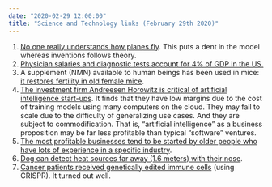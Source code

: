 ```yaml
---
date: "2020-02-29 12:00:00"
title: "Science and Technology links (February 29th 2020)"
---
```




1. [No one really understands how planes fly](https://www.scientificamerican.com/article/no-one-can-explain-why-planes-stay-in-the-air/). This puts a dent in the model whereas inventions follows theory.
1. [Physician salaries and diagnostic tests account for 4% of GDP in the US.](https://www.sciencedirect.com/science/article/pii/S0014292120300337)
1. A supplement (NMN) available to human beings has been used in mice: [it restores fertility in old female mice](https://www.sciencedirect.com/science/article/pii/S2211124720300838).
1. [The investment firm Andreesen Horowitz is critical of artificial intelligence start-ups](https://a16z.com/2020/02/16/the-new-business-of-ai-and-how-its-different-from-traditional-software/). It finds that they have low margins due to the cost of training models using many computers on the cloud. They may fail to scale due to the difficulty of generalizing use cases. And they are subject to commodification. That is, &ldquo;artificial intelligence&rdquo; as a business proposition may be far less profitable than typical &ldquo;software&rdquo; ventures.
1. [The most profitable businesses tend to be started by older people who have lots of experience in a specific industry](https://pubs.aeaweb.org/doi/pdfplus/10.1257/aeri.20180582).
1. [Dog can detect heat sources far away (1.6 meters) with their nose](https://www.sciencemag.org/news/2020/02/new-sense-discovered-dog-noses-ability-detect-heat).
1. [Cancer patients received genetically edited immune cells](https://science.sciencemag.org/content/367/6481/eaba7365.full) (using CRISPR). It turned out well.


